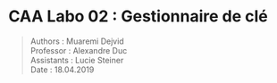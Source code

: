 
<div style="text-align: justify">  


# CAA Labo 02 : Gestionnaire de clé

> Authors : Muaremi Dejvid    
> Professor : Alexandre Duc   
> Assistants : Lucie Steiner   
> Date : 18.04.2019  




</div>